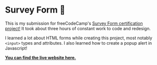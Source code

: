 # Survey Form 📝

This is my submission for freeCodeCamp's [Survey Form certification project!](https://www.freecodecamp.org/learn/2022/responsive-web-design/build-a-survey-form-project/build-a-survey-form) It took about three hours of constant work to code and redesign.

I learned a lot about HTML forms while creating this project, most notably `<input>` types and attributes. I also learned how to create a popup alert in Javascript!

**[You can find the live website here.](https://firebreather65.github.io/fcc-survey-form/)**
